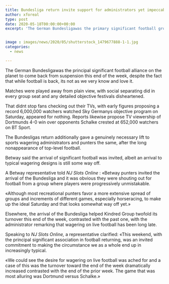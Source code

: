 ```yaml
---
title: Bundesliga return invite support for administrators yet impeccable Saturday still way off
author: xforeal 
type: post
date: 2020-05-18T00:00:00+00:00
excerpt: 'The German Bundesligawas the primary significant football group on the planet to come back from suspension this end of the week, in spite of the fact that while football is back, its not as we very know and love it '


image : images/news/2020/05/shutterstock_1479677888-1-1.jpg
categories:
  - news

---
```

The German Bundesligawas the principal significant football alliance on the planet to come back from suspension this end of the week, despite the fact that while football is back, its not as we very know and love it. 

Matches were played away from plain view, with social separating did in every group seat and any detailed objective festivals disheartened. 

That didnt stop fans checking out their TVs, with early figures proposing a record 6,000,000 watchers watched Sky Germanys objective program on Saturday, appeared for nothing. Reports likewise propose TV viewership of Dortmunds 4-0 win over opponents Schalke crested at 652,000 watchers on BT Sport. 

The Bundesligas return additionally gave a genuinely necessary lift to sports wagering administrators and punters the same, after the long nonappearance of top-level football. 

Betway said the arrival of significant football was invited, albeit an arrival to typical wagering designs is still some way off. 

A Betway representative told _NJ Slots Online_ : &#171;Betway punters invited the arrival of the Bundesliga and it was obvious they were shouting out for football from a group where players were progressively unmistakable. 

&#171;Although most recreational punters favor a more extensive spread of groups and increments of different games, especially horseracing, to make up the ideal Saturday and that looks somewhat way off yet.&#187; 

Elsewhere, the arrival of the Bundesliga helped Kindred Group twofold its turnover this end of the week, contrasted with the past one, with the administrator remarking that wagering on live football has been long late. 

Speaking to _NJ Slots Online,_ a representative clarified: &#171;This weekend, with the principal significant association in football returning, was an invited commitment to making the circumstance we as a whole end up in increasingly typical. 

&#171;We could see the desire for wagering on live football was ached for and a case of this was the turnover toward the end of the week dramatically increased contrasted with the end of the prior week. The game that was most alluring was Dortmund versus Schalke.&#187;
